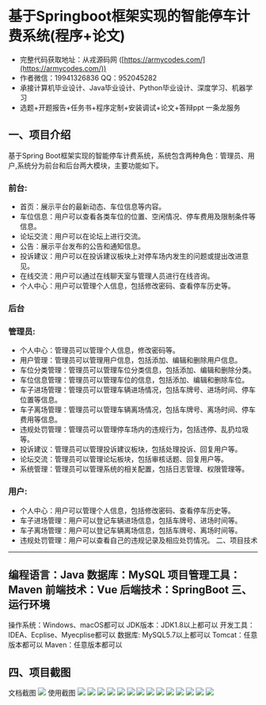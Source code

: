 基于Springboot框架实现的智能停车计费系统(程序+论文)
=
- 完整代码获取地址：从戎源码网 ([https://armycodes.com/](https://armycodes.com/))
- 作者微信：19941326836  QQ：952045282 
- 承接计算机毕业设计、Java毕业设计、Python毕业设计、深度学习、机器学习
- 选题+开题报告+任务书+程序定制+安装调试+论文+答辩ppt 一条龙服务

一、项目介绍
---
基于Spring Boot框架实现的智能停车计费系统，系统包含两种角色：管理员、用户,系统分为前台和后台两大模块，主要功能如下。
### 前台:
- 首页：展示平台的最新动态、车位信息等内容。
- 车位信息：用户可以查看各类车位的位置、空闲情况、停车费用及限制条件等信息。
- 论坛交流：用户可以在论坛上进行交流。
- 公告：展示平台发布的公告和通知信息。
- 投诉建议：用户可以在投诉建议板块上对停车场内发生的问题或提出改进意见。
- 在线交流：用户可以通过在线聊天室与管理人员进行在线咨询。
- 个人中心：用户可以管理个人信息，包括修改密码、查看停车历史等。

### 后台
### 管理员:
- 个人中心：管理员可以管理个人信息，修改密码等。
- 用户管理：管理员可以管理用户信息，包括添加、编辑和删除用户信息。
- 车位分类管理：管理员可以管理车位分类信息，包括添加、编辑和删除分类。
- 车位信息管理：管理员可以管理车位的信息，包括添加、编辑和删除车位。
- 车子进场管理：管理员可以管理车辆进场情况，包括车牌号、进场时间、停车位置等信息。
- 车子离场管理：管理员可以管理车辆离场情况，包括车牌号、离场时间、停车费用等信息。
- 违规处罚管理：管理员可以管理停车场内的违规行为，包括违停、乱扔垃圾等。
- 投诉建议：管理员可以管理投诉建议板块，包括处理投诉、回复用户等。
- 论坛交流：管理员可以管理论坛板块，包括审核话题、回复用户等。
- 系统管理：管理员可以管理系统的相关配置，包括日志管理、权限管理等。
  
### 用户:
- 个人中心：用户可以管理个人信息，包括修改密码、查看停车历史等。
- 车子进场管理：用户可以登记车辆进场信息，包括车牌号、进场时间等。
- 车子离场管理：用户可以登记车辆离场信息，包括车牌号、离场时间等。
- 违规处罚管理：用户可以查看自己的违规记录及相应处罚情况。
二、项目技术
---
编程语言：Java
数据库：MySQL
项目管理工具：Maven
前端技术：Vue
后端技术：SpringBoot
三、运行环境
---
操作系统：Windows、macOS都可以
JDK版本：JDK1.8以上都可以
开发工具：IDEA、Ecplise、Myecplise都可以
数据库: MySQL5.7以上都可以
Tomcat：任意版本都可以
Maven：任意版本都可以

四、项目截图
---
文档截图
![](limage/1.png)
使用截图
![](image/1.png)
![](image/2.png)
![](image/3.png)
![](image/4.png)
![](image/5.png)
![](image/6.png)
![](image/7.png)
![](image/8.png)
![](image/9.png)
![](image/10.png)
![](image/11.png)
![](image/12.png)
![](image/13.png)
![](image/14.png)
